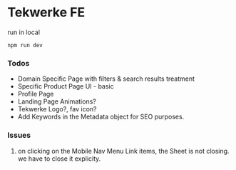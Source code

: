 # Tekwerke FE

run in local
```
npm run dev
```



### Todos
- Domain Specific Page with filters & search results treatment
- Specific Product Page UI - basic
- Profile Page
- Landing Page Animations?
- Tekwerke Logo?, fav icon?
- Add Keywords in the Metadata object for SEO purposes.



### Issues
1. on clicking on the Mobile Nav Menu Link items, the Sheet is not closing. we have to close it explicity.

